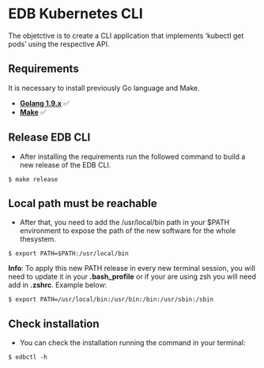 # EDB Kubernetes CLI

The objetctive is to create a CLI application that implements ‘kubectl get pods’ using the respective API.
## Requirements ###

It is necessary to install previously Go language and Make.

* **[Golang 1.9.x](https://go.dev/doc/install)** :white_check_mark:
* **[Make](https://www.gnu.org/software/make/#download)** :white_check_mark:

## Release EDB CLI
- After installing the requirements run the followed command to build a new release of the EDB CLI.
```console
$ make release
```
## Local path must be reachable
- After that, you need to add the /usr/local/bin path in your $PATH environment to expose the path of the new software for the whole thesystem.
```console
$ export PATH=$PATH:/usr/local/bin
```
**Info**: To apply this new PATH release in every new terminal session, you will need to update it in your **.bash_profile** or if your are using zsh you will need add in **.zshrc**. Example below:
```console
$ export PATH=/usr/local/bin:/usr/bin:/bin:/usr/sbin:/sbin
```

## Check installation
- You can check the installation running the command in your terminal:
```console
$ edbctl -h
```
